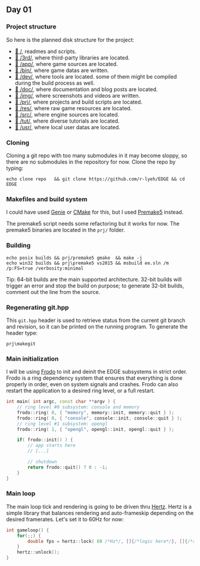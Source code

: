 ## Day 01

### Project structure

So here is the planned disk structure for the project:

- [:open_file_folder:&nbsp;/](/), readmes and scripts.
- [:open_file_folder:&nbsp;/3rd/](/3rd), where third-party libraries are located.
- [:open_file_folder:&nbsp;/app/](/app), where game sources are located.
- [:open_file_folder:&nbsp;/bin/](/bin), where game datas are written.
- [:open_file_folder:&nbsp;/dev/](/dev), where tools are located. some of them might be compiled during the build process as well.
- [:open_file_folder:&nbsp;/doc/](/doc), where documentation and blog posts are located.
- [:open_file_folder:&nbsp;/img/](/img), where screenshots and videos are written.
- [:open_file_folder:&nbsp;/prj/](/prj), where projects and build scripts are located.
- [:open_file_folder:&nbsp;/res/](/res), where raw game resources are located.
- [:open_file_folder:&nbsp;/src/](/src), where engine sources are located.
- [:open_file_folder:&nbsp;/tut/](/tut), where diverse tutorials are located.
- [:open_file_folder:&nbsp;/usr/](/usr), where local user datas are located.

### Cloning

Cloning a git repo with too many submodules in it may become sloppy, so there are no submodules in the repository for now.
Clone the repo by typing:

```
echo clone repo   && git clone https://github.com/r-lyeh/EDGE && cd EDGE
```

### Makefiles and build system

I could have used [Genie](https://github.com/bkaradzic/genie) or [CMake](https://cmake.org/) for this, but I used [Premake5](https://bitbucket.org/premake/premake-dev/wiki/Home) instead.

The premake5 script needs some refactoring but it works for now.
The premake5 binaries are located in the `prj/` folder.

### Building

```
echo posix builds && prj/premake5 gmake  && make -j
echo win32 builds && prj\premake5 vs2015 && msbuild ee.sln /m /p:FS=true /verbosity:minimal
```

Tip: 64-bit builds are the main supported architecture. 32-bit builds will trigger an error and stop the build on purpose; to generate 32-bit builds, comment out the line from the source.

### Regenerating git.hpp

This `git.hpp` header is used to retrieve status from the current git branch and revision, so it can be printed on the running program. To generate the header type:

```
prj\makegit
```

### Main initialization

I will be using [Frodo](https://github.com/r-lyeh/frodo) to init and deinit the EDGE subsystems in strict order.
Frodo is a ring dependency system that ensures that everything is done properly in order, even on system signals and crashes.
Frodo can also restart the application to a desired ring level, or a full restart.

```c++
int main( int argc, const char **argv ) {
    // ring level #0 subsystem: console and memory
    frodo::ring( 0, { "memory", memory::init, memory::quit } );
    frodo::ring( 0, { "console", console::init, console::quit } );
    // ring level #1 subsystem: opengl
    frodo::ring( 1, { "opengl", opengl::init, opengl::quit } );

    if( frodo::init() ) {
        // app starts here
        // [...]

        // shutdown
        return frodo::quit() ? 0 : -1;
    }
}
```

### Main loop

The main loop tick and rendering is going to be driven thru [Hertz](https://github.com/r-lyeh/hertz). Hertz is a simple library that balances rendering and auto-frameskip depending on the desired framerates. Let's set it to 60Hz for now:

```c++
int gameloop() {
    for(;;) {
        double fps = hertz::lock( 60 /*Hz*/, []{/*logic here*/}, []{/*render here*/} );
    }
    hertz::unlock();
}
```
